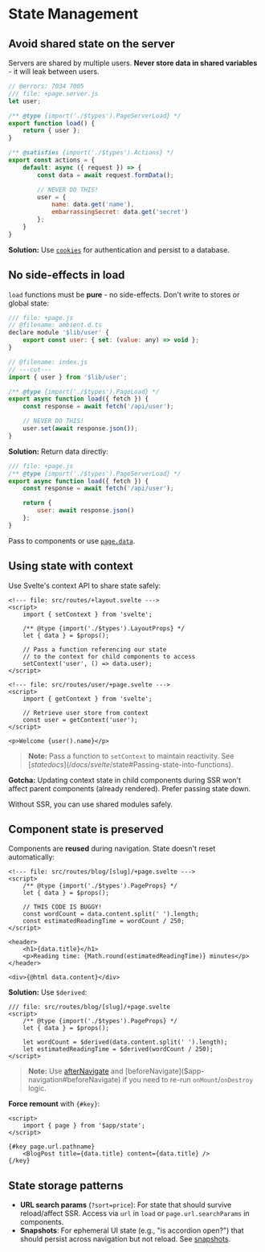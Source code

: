 # State Management

## Avoid shared state on the server

Servers are shared by multiple users. **Never store data in shared variables** - it will leak between users.

```js
// @errors: 7034 7005
/// file: +page.server.js
let user;

/** @type {import('./$types').PageServerLoad} */
export function load() {
	return { user };
}

/** @satisfies {import('./$types').Actions} */
export const actions = {
	default: async ({ request }) => {
		const data = await request.formData();

		// NEVER DO THIS!
		user = {
			name: data.get('name'),
			embarrassingSecret: data.get('secret')
		};
	}
}
```

**Solution:** Use [`cookies`](load#Cookies) for authentication and persist to a database.

## No side-effects in load

`load` functions must be **pure** - no side-effects. Don't write to stores or global state:

```js
/// file: +page.js
// @filename: ambient.d.ts
declare module '$lib/user' {
	export const user: { set: (value: any) => void };
}

// @filename: index.js
// ---cut---
import { user } from '$lib/user';

/** @type {import('./$types').PageLoad} */
export async function load({ fetch }) {
	const response = await fetch('/api/user');

	// NEVER DO THIS!
	user.set(await response.json());
}
```

**Solution:** Return data directly:

```js
/// file: +page.js
/** @type {import('./$types').PageServerLoad} */
export async function load({ fetch }) {
	const response = await fetch('/api/user');

	return {
		user: await response.json()
	};
}
```

Pass to components or use [`page.data`](load#page.data).

## Using state with context

Use Svelte's context API to share state safely:

```svelte
<!--- file: src/routes/+layout.svelte --->
<script>
	import { setContext } from 'svelte';

	/** @type {import('./$types').LayoutProps} */
	let { data } = $props();

	// Pass a function referencing our state
	// to the context for child components to access
	setContext('user', () => data.user);
</script>
```

```svelte
<!--- file: src/routes/user/+page.svelte --->
<script>
	import { getContext } from 'svelte';

	// Retrieve user store from context
	const user = getContext('user');
</script>

<p>Welcome {user().name}</p>
```

> **Note:** Pass a function to `setContext` to maintain reactivity. See [$state docs](/docs/svelte/$state#Passing-state-into-functions).

**Gotcha:** Updating context state in child components during SSR won't affect parent components (already rendered). Prefer passing state down.

Without SSR, you can use shared modules safely.

## Component state is preserved

Components are **reused** during navigation. State doesn't reset automatically:

```svelte
<!--- file: src/routes/blog/[slug]/+page.svelte --->
<script>
	/** @type {import('./$types').PageProps} */
	let { data } = $props();

	// THIS CODE IS BUGGY!
	const wordCount = data.content.split(' ').length;
	const estimatedReadingTime = wordCount / 250;
</script>

<header>
	<h1>{data.title}</h1>
	<p>Reading time: {Math.round(estimatedReadingTime)} minutes</p>
</header>

<div>{@html data.content}</div>
```

**Solution:** Use `$derived`:

```svelte
/// file: src/routes/blog/[slug]/+page.svelte
<script>
	/** @type {import('./$types').PageProps} */
	let { data } = $props();

	let wordCount = $derived(data.content.split(' ').length);
	let estimatedReadingTime = $derived(wordCount / 250);
</script>
```

> **Note:** Use [afterNavigate]($app-navigation#afterNavigate) and [beforeNavigate]($app-navigation#beforeNavigate) if you need to re-run `onMount`/`onDestroy` logic.

**Force remount** with `{#key}`:

```svelte
<script>
	import { page } from '$app/state';
</script>

{#key page.url.pathname}
	<BlogPost title={data.title} content={data.title} />
{/key}
```

## State storage patterns

- **URL search params** (`?sort=price`): For state that should survive reload/affect SSR. Access via `url` in `load` or `page.url.searchParams` in components.
- **Snapshots**: For ephemeral UI state (e.g., "is accordion open?") that should persist across navigation but not reload. See [snapshots](snapshots).